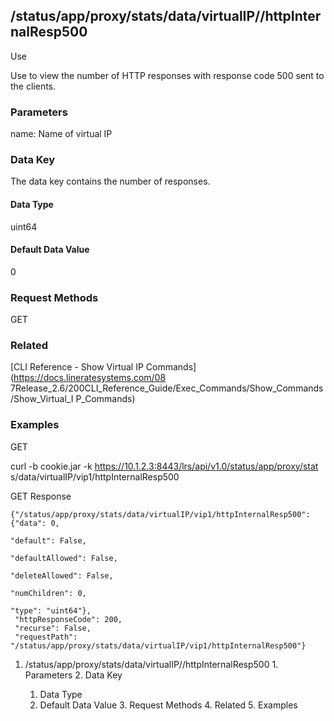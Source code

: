 ## /status/app/proxy/stats/data/virtualIP/<name>/httpInternalResp500

Use

Use to view the number of HTTP responses with response code 500 sent to the
clients.

### Parameters

name: Name of virtual IP

### Data Key

The data key contains the number of responses.

#### Data Type

uint64

#### Default Data Value

0

### Request Methods

GET

### Related

[CLI Reference - Show Virtual IP Commands](https://docs.lineratesystems.com/08
7Release_2.6/200CLI_Reference_Guide/Exec_Commands/Show_Commands/Show_Virtual_I
P_Commands)

### Examples

GET

curl -b cookie.jar -k https://10.1.2.3:8443/lrs/api/v1.0/status/app/proxy/stat
s/data/virtualIP/vip1/httpInternalResp500

GET Response

    
    {"/status/app/proxy/stats/data/virtualIP/vip1/httpInternalResp500": {"data": 0,
                                                                            "default": False,
                                                                            "defaultAllowed": False,
                                                                            "deleteAllowed": False,
                                                                            "numChildren": 0,
                                                                            "type": "uint64"},
     "httpResponseCode": 200,
     "recurse": False,
     "requestPath": "/status/app/proxy/stats/data/virtualIP/vip1/httpInternalResp500"}
    

  1. /status/app/proxy/stats/data/virtualIP/<name>/httpInternalResp500
    1. Parameters
    2. Data Key
      1. Data Type
      2. Default Data Value
    3. Request Methods
    4. Related
    5. Examples

